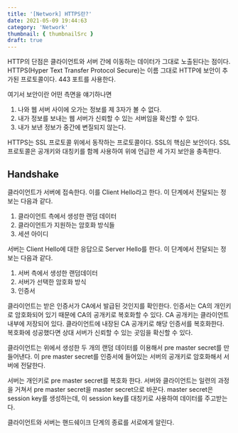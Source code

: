 ```yaml
---
title: '[Network] HTTPS란?'
date: 2021-05-09 19:44:63
category: 'Network'
thumbnail: { thumbnailSrc }
draft: true
---
```


HTTP의 단점은 클라이언트와 서버 간에 이동하는 데이터가 그대로 노출된다는 점이다.
HTTPS(Hyper Text Transfer Protocol Secure)는 이름 그대로 HTTP에 보안이 추가된 프로토콜이다.
443 포트를 사용한다.

여기서 보안이란 어떤 측면을 얘기하나면

1. 나와 웹 서버 사이에 오가는 정보를 제 3자가 볼 수 없다.
2. 내가 정보를 보내는 웹 서버가 신뢰할 수 있는 서버임을 확신할 수 있다.
3. 내가 보낸 정보가 중간에 변질되지 않는다.

HTTPS는 SSL 프로토콜 위에서 동작하는 프로토콜이다. SSL의 핵심은 보안이다.
SSL 프로토콜은 공개키와 대칭키를 함께 사용하여 위에 언급한 세 가지 보안을 충족한다.

## Handshake

클라이언트가 서버에 접속한다. 이를 Client Hello라고 한다. 이 단계에서 전달되는 정보는 다음과 같다.

1. 클라이언트 측에서 생성한 랜덤 데이터
2. 클라이언트가 지원하는 암호화 방식들
3. 세션 아이디

서버는 Client Hello에 대한 응답으로 Server Hello를 한다. 이 단계에서 전달되는 정보는 다음과 같다.

1. 서버 측에서 생성한 랜덤데이터
2. 서버가 선택한 암호화 방식
3. 인증서

클라이언트는 받은 인증서가 CA에서 발급된 것인지를 확인한다. 인증서는 CA의 개인키로 암호화되어 있기 때문에 CA의 공개키로 복호화할 수 있다.
CA 공개키는 클라이언트 내부에 저장되어 있다. 클라이언트에 내장된 CA 공개키로 해당 인증서를 복호화한다. 복호화에 성공했다면 상대 서버가 신뢰할 수 있는 곳임을 확신할 수 있다.

클라이언트는 위에서 생성한 두 개의 랜덤 데이터를 이용해서 pre master secret를 만들어낸다.
이 pre master secret를 인증서에 들어있는 서버의 공개키로 암호화해서 서버에 전달한다.

서버는 개인키로 pre master secret를 복호화 한다. 서버와 클라이언트는 일련의 과정을 거쳐서
pre master secret을 master secret으로 바꾼다. master secret은 session key를 생성하는데,
이 session key를 대칭키로 사용하여 데이터를 주고받는다.

클라이언트와 서버는 핸드쉐이크 단계의 종료를 서로에게 알린다.

